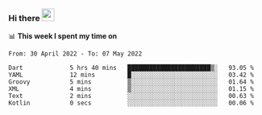### Hi there <a href="https://www.gautamkrishnar.com/"><img src="https://media.giphy.com/media/hvRJCLFzcasrR4ia7z/giphy.gif" width="25px"></a>

📊 **This week I spent my time on**

<!--START_SECTION:waka-->

```text
From: 30 April 2022 - To: 07 May 2022

Dart             5 hrs 40 mins   ███████████████████████▒░   93.05 %
YAML             12 mins         █░░░░░░░░░░░░░░░░░░░░░░░░   03.42 %
Groovy           5 mins          ▒░░░░░░░░░░░░░░░░░░░░░░░░   01.64 %
XML              4 mins          ▒░░░░░░░░░░░░░░░░░░░░░░░░   01.15 %
Text             2 mins          ░░░░░░░░░░░░░░░░░░░░░░░░░   00.63 %
Kotlin           0 secs          ░░░░░░░░░░░░░░░░░░░░░░░░░   00.06 %
```

<!--END_SECTION:waka-->
